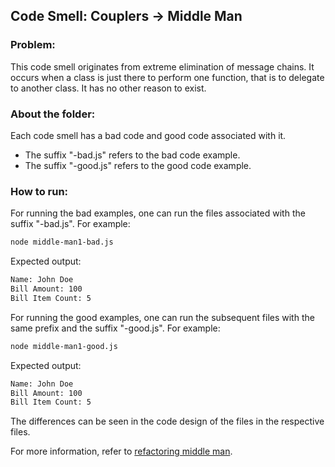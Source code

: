 ## Code Smell: Couplers -> Middle Man

### Problem:
This code smell originates from extreme elimination of message chains. It occurs when a class is just there to perform one function, that is to delegate to another class. It has no other reason to exist.

### About the folder:
Each code smell has a bad code and good code associated with it.
- The suffix "-bad.js" refers to the bad code example.
- The suffix "-good.js" refers to the good code example.

### How to run:

For running the bad examples, one can run the files associated with the suffix "-bad.js". For example:
```bash 
node middle-man1-bad.js
```
Expected output:
```bash
Name: John Doe
Bill Amount: 100
Bill Item Count: 5
```

For running the good examples, one can run the subsequent files with the same prefix and the suffix "-good.js". For example:
```bash
node middle-man1-good.js
```

Expected output:
```bash
Name: John Doe
Bill Amount: 100
Bill Item Count: 5
```

The differences can be seen in the code design of the files in the respective files.

For more information, refer to [refactoring middle man][1].

[1]: <https://refactoring.guru/smells/middle-man> "Refactoring middle man"